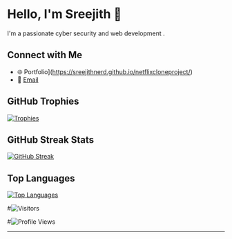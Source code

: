 <!-- Your Name -->
# Hello, I'm Sreejith 👋

<!-- Your Bio -->
I'm a passionate cyber security and web development .




<!-- Connect with Me -->
## Connect with Me
- 🌐 Portfolio](https://sreejithnerd.github.io/netflixcloneproject/)
- 📧 [Email](mailto:mesreejith0@gmail.com)

<!-- GitHub Trophies -->
## GitHub Trophies
[![Trophies](https://github-profile-trophy.vercel.app/?username=sreejithGeek)](https://github.com/ryo-ma/github-profile-trophy)

<!-- GitHub Streak Stats -->
## GitHub Streak Stats
[![GitHub Streak](https://github-readme-streak-stats.herokuapp.com/?user=sreejithGeek)](https://github.com/DenverCoder1/github-readme-streak-stats)

<!-- GitHub Top Languages -->
## Top Languages
[![Top Languages](https://github-readme-stats.vercel.app/api/top-langs/?username=sreejithGeek&layout=compact)](https://github.com/anuraghazra/github-readme-stats)

<!-- GitHub Visitor Counter -->
#![Visitors](https://visitor-badge.laobi.icu/badge?page_id=your-username.your-username)

<!-- GitHub Profile Views Counter -->
#![Profile Views](https://komarev.com/ghpvc/?username=your-username)

<!-- Footer -->
<hr>


